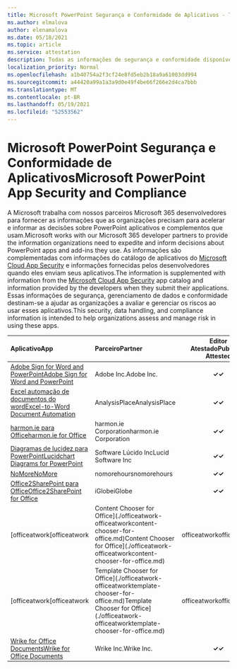 ```yaml
---
title: Microsoft PowerPoint Segurança e Conformidade de Aplicativos - Todos os Aplicativos
ms.author: elmalova
author: elenamalova
ms.date: 05/18/2021
ms.topic: article
ms.service: attestation
description: Todas as informações de segurança e conformidade disponíveis para todos os aplicativos PowerPoint Microsoft.
localization_priority: Normal
ms.openlocfilehash: a1b40754a2f3cf24e8fd5eb2b18a9a61003dd994
ms.sourcegitcommit: a44420a99a1a3a9d0e49f4be66f266e2d4ca7bbb
ms.translationtype: MT
ms.contentlocale: pt-BR
ms.lasthandoff: 05/19/2021
ms.locfileid: "52553562"
---
```

# <a name="microsoft-powerpoint-app-security-and-compliance"></a><span data-ttu-id="0aafd-103">Microsoft PowerPoint Segurança e Conformidade de Aplicativos</span><span class="sxs-lookup"><span data-stu-id="0aafd-103">Microsoft PowerPoint App Security and Compliance</span></span>

<span data-ttu-id="0aafd-104">A Microsoft trabalha com nossos parceiros Microsoft 365 desenvolvedores para fornecer as informações que as organizações precisam para acelerar e informar as decisões sobre PowerPoint aplicativos e complementos que usam.</span><span class="sxs-lookup"><span data-stu-id="0aafd-104">Microsoft works with our Microsoft 365 developer partners to provide the information organizations need to expedite and inform decisions about PowerPoint apps and add-ins they use.</span></span> <span data-ttu-id="0aafd-105">As informações são complementadas com informações do catálogo de aplicativos do [Microsoft Cloud App Security](https://www.microsoft.com/en-us/enterprise-mobility-security/cloud-app-security) e informações fornecidas pelos desenvolvedores quando eles enviam seus aplicativos.</span><span class="sxs-lookup"><span data-stu-id="0aafd-105">The information is supplemented with information from the [Microsoft Cloud App Security](https://www.microsoft.com/en-us/enterprise-mobility-security/cloud-app-security) app catalog and information provided by the developers when they submit their applications.</span></span> <span data-ttu-id="0aafd-106">Essas informações de segurança, gerenciamento de dados e conformidade destinam-se a ajudar as organizações a avaliar e gerenciar os riscos ao usar esses aplicativos.</span><span class="sxs-lookup"><span data-stu-id="0aafd-106">This security, data handling, and compliance information is intended to help organizations assess and manage risk in using these apps.</span></span>

| <span data-ttu-id="0aafd-107">**Aplicativo**</span><span class="sxs-lookup"><span data-stu-id="0aafd-107">**App**</span></span> | <span data-ttu-id="0aafd-108">**Parceiro**</span><span class="sxs-lookup"><span data-stu-id="0aafd-108">**Partner**</span></span> | <span data-ttu-id="0aafd-109">**Editor Atestado**</span><span class="sxs-lookup"><span data-stu-id="0aafd-109">**Publisher Attested**</span></span> | <span data-ttu-id="0aafd-110">**Certificado**</span><span class="sxs-lookup"><span data-stu-id="0aafd-110">**Certified**</span></span> |
|:--------|:------------|:----------------------:|:-------------:|
| [<span data-ttu-id="0aafd-111">Adobe Sign for Word and PowerPoint</span><span class="sxs-lookup"><span data-stu-id="0aafd-111">Adobe Sign for Word and PowerPoint</span></span>](./adobe-inc-sign-for-word-and-powerpoint.md) | <span data-ttu-id="0aafd-112">Adobe Inc.</span><span class="sxs-lookup"><span data-stu-id="0aafd-112">Adobe Inc.</span></span> | <span data-ttu-id="0aafd-113">**✓**</span><span class="sxs-lookup"><span data-stu-id="0aafd-113">**✓**</span></span> | <img alt="Certified application badge" src="../media/certified-badge.png" height="25" width="25" /> |
| [<span data-ttu-id="0aafd-114">Excel automação de documentos do word</span><span class="sxs-lookup"><span data-stu-id="0aafd-114">Excel-to-Word Document Automation</span></span>](./analysisplace-excel-to-word-document-automation.md) | <span data-ttu-id="0aafd-115">AnalysisPlace</span><span class="sxs-lookup"><span data-stu-id="0aafd-115">AnalysisPlace</span></span> | <span data-ttu-id="0aafd-116">**✓**</span><span class="sxs-lookup"><span data-stu-id="0aafd-116">**✓**</span></span> |  |
| [<span data-ttu-id="0aafd-117">harmon.ie para Office</span><span class="sxs-lookup"><span data-stu-id="0aafd-117">harmon.ie for Office</span></span>](./harmonie-corporation-for-office.md) | <span data-ttu-id="0aafd-118">harmon.ie Corporation</span><span class="sxs-lookup"><span data-stu-id="0aafd-118">harmon.ie Corporation</span></span> | <span data-ttu-id="0aafd-119">**✓**</span><span class="sxs-lookup"><span data-stu-id="0aafd-119">**✓**</span></span> |  |
| [<span data-ttu-id="0aafd-120">Diagramas de lucidez para PowerPoint</span><span class="sxs-lookup"><span data-stu-id="0aafd-120">Lucidchart Diagrams for PowerPoint</span></span>](./lucid-software-inc-lucidchart-diagrams-for-powerpoint.md) | <span data-ttu-id="0aafd-121">Software Lúcido Inc</span><span class="sxs-lookup"><span data-stu-id="0aafd-121">Lucid Software Inc</span></span> | <span data-ttu-id="0aafd-122">**✓**</span><span class="sxs-lookup"><span data-stu-id="0aafd-122">**✓**</span></span> |  |
| [<span data-ttu-id="0aafd-123">NoMore</span><span class="sxs-lookup"><span data-stu-id="0aafd-123">NoMore</span></span>](./nomorehours-nomore.md) | <span data-ttu-id="0aafd-124">nomorehours</span><span class="sxs-lookup"><span data-stu-id="0aafd-124">nomorehours</span></span> | <span data-ttu-id="0aafd-125">**✓**</span><span class="sxs-lookup"><span data-stu-id="0aafd-125">**✓**</span></span> |  |
| [<span data-ttu-id="0aafd-126">Office2SharePoint para Office</span><span class="sxs-lookup"><span data-stu-id="0aafd-126">Office2SharePoint for Office</span></span>](./iglobe-office2sharepoint-for-office.md) | <span data-ttu-id="0aafd-127">iGlobe</span><span class="sxs-lookup"><span data-stu-id="0aafd-127">iGlobe</span></span> | <span data-ttu-id="0aafd-128">**✓**</span><span class="sxs-lookup"><span data-stu-id="0aafd-128">**✓**</span></span> | <img alt="Certified application badge" src="../media/certified-badge.png" height="25" width="25" /> |
| <span data-ttu-id="0aafd-129">[officeatwork</span><span class="sxs-lookup"><span data-stu-id="0aafd-129">[officeatwork</span></span> | <span data-ttu-id="0aafd-130">Content Chooser for Office](./officeatwork-officeatworkcontent-chooser-for-office.md)</span><span class="sxs-lookup"><span data-stu-id="0aafd-130">Content Chooser for Office](./officeatwork-officeatworkcontent-chooser-for-office.md)</span></span> | <span data-ttu-id="0aafd-131">officeatwork</span><span class="sxs-lookup"><span data-stu-id="0aafd-131">officeatwork</span></span> | <span data-ttu-id="0aafd-132">**✓**</span><span class="sxs-lookup"><span data-stu-id="0aafd-132">**✓**</span></span> | <img alt="Certified application badge" src="../media/certified-badge.png" height="25" width="25" /> |
| <span data-ttu-id="0aafd-133">[officeatwork</span><span class="sxs-lookup"><span data-stu-id="0aafd-133">[officeatwork</span></span> | <span data-ttu-id="0aafd-134">Template Chooser for Office](./officeatwork-officeatworktemplate-chooser-for-office.md)</span><span class="sxs-lookup"><span data-stu-id="0aafd-134">Template Chooser for Office](./officeatwork-officeatworktemplate-chooser-for-office.md)</span></span> | <span data-ttu-id="0aafd-135">officeatwork</span><span class="sxs-lookup"><span data-stu-id="0aafd-135">officeatwork</span></span> | <span data-ttu-id="0aafd-136">**✓**</span><span class="sxs-lookup"><span data-stu-id="0aafd-136">**✓**</span></span> | <img alt="Certified application badge" src="../media/certified-badge.png" height="25" width="25" /> |
| [<span data-ttu-id="0aafd-137">Wrike for Office Documents</span><span class="sxs-lookup"><span data-stu-id="0aafd-137">Wrike for Office Documents</span></span>](./wrike-inc-for-office-documents.md) | <span data-ttu-id="0aafd-138">Wrike Inc.</span><span class="sxs-lookup"><span data-stu-id="0aafd-138">Wrike Inc.</span></span> | <span data-ttu-id="0aafd-139">**✓**</span><span class="sxs-lookup"><span data-stu-id="0aafd-139">**✓**</span></span> | <img alt="Certified application badge" src="../media/certified-badge.png" height="25" width="25" /> |
